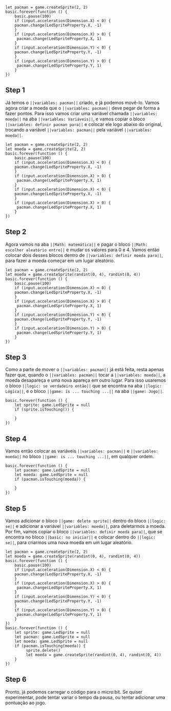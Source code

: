


```template
let pacman = game.createSprite(2, 2)
basic.forever(function () {
    basic.pause(100)
    if (input.acceleration(Dimension.X) < 0) {
    pacman.change(LedSpriteProperty.X, -1)	    	
    }
    if (input.acceleration(Dimension.X) > 0) {
     pacman.change(LedSpriteProperty.X, 1)	   	
    }
    if (input.acceleration(Dimension.Y) < 0) {
    pacman.change(LedSpriteProperty.Y, -1)	    	
    }
    if (input.acceleration(Dimension.Y) > 0) {
     pacman.change(LedSpriteProperty.Y, 1)	   	
    }
})
```


## Step 1

Já temos o ``||variables: pacman||`` criado, e já podemos movê-lo. Vamos agora 
criar a moeda que o ``||variables: pacman||`` deve pegar de forma a fazer pontos. 
Para isso vamos criar uma variável chamada ``||variables: moeda||`` na aba 
``||variables: Variáveis||``, e vamos copiar o bloco ``||variables: definir pacman para||`` e 
colocar ele logo abaixo do original, trocando a variável ``||variables: pacman||`` pela 
variável ``||variables: moeda||``.

```blocks
let pacman = game.createSprite(2, 2)
let moeda = game.createSprite(2, 2)
basic.forever(function () {
    basic.pause(100)
    if (input.acceleration(Dimension.X) < 0) {
    pacman.change(LedSpriteProperty.X, -1)	    	
    }
    if (input.acceleration(Dimension.X) > 0) {
     pacman.change(LedSpriteProperty.X, 1)	   	
    }
    if (input.acceleration(Dimension.X) < 0) {
    pacman.change(LedSpriteProperty.X, -1)	    	
    }
    if (input.acceleration(Dimension.X) > 0) {
     pacman.change(LedSpriteProperty.X, 1)	   	
    }
})
```


## Step 2

Agora vamos na aba ``||Math: matemática||`` e pagar o bloco ``||Math: escolher aleatório entre||`` e 
mudar os valores para 0 e 4. Vamos então colocar dois desses blocos dentro de 
``||variables: definir moeda para||``, para fazer a moeda começar em um lugar 
aleatório.

```blocks
let pacman = game.createSprite(2, 2)
let moeda = game.createSprite(randint(0, 4), randint(0, 4))
basic.forever(function () {
    basic.pause(100)
    if (input.acceleration(Dimension.X) < 0) {
    pacman.change(LedSpriteProperty.X, -1)	    	
    }
    if (input.acceleration(Dimension.X) > 0) {
     pacman.change(LedSpriteProperty.X, 1)	   	
    }
    if (input.acceleration(Dimension.Y) < 0) {
    pacman.change(LedSpriteProperty.Y, -1)	    	
    }
    if (input.acceleration(Dimension.Y) > 0) {
     pacman.change(LedSpriteProperty.Y, 1)	   	
    }
})
```
## Step 3

Como a parte de mover o ``||variables: pacman||`` já está feita, resta apenas 
fazer que, quando o ``||variables: pacman||`` tocar a ``||variables: moeda||``, 
a moeda desapareça e uma nova apareça em outro lugar. Para isso usaremos o bloco 
``||logic: se verdadeiro então||`` que se encontra na aba ``||logic: Lógica||``, e o 
bloco ``||game: is ... touching ...||`` na aba ``||game: Jogo||``.


```blocks
basic.forever(function () {
    let sprite: game.LedSprite = null
    if (sprite.isTouching()) {
    	
    }
})
```

## Step 4

Vamos então colocar as variáveis ``||variables: pacman||`` e ``||variables: moeda||`` 
no bloco ``||game: is ... touching ...||``, em qualquer ordem.


```blocks
basic.forever(function () {
    let pacman: game.LedSprite = null
    let moeda: game.LedSprite = null
    if (pacman.isTouching(moeda)) {
    	
    }
})
```

## Step 5

Vamos adicionar o bloco ``||game: delete sprite||`` dentro do bloco ``||logic: se||`` 
e adicionar a variável ``||variables: moeda||``, para deletarmos a moeda. 
Por fim, vamos copiar o bloco 
``||variables: definir moeda para||``, que se encontra no 
bloco ``||basic: no iniciar||`` e colocar dentro do ``||logic: se||``, 
para criarmos uma nova moeda em um lugar aleatório.


```blocks
let pacman = game.createSprite(2, 2)
let moeda = game.createSprite(randint(0, 4), randint(0, 4))
basic.forever(function () {
    basic.pause(100)
    if (input.acceleration(Dimension.X) < 0) {
    pacman.change(LedSpriteProperty.X, -1)	    	
    }
    if (input.acceleration(Dimension.X) > 0) {
     pacman.change(LedSpriteProperty.X, 1)	   	
    }
    if (input.acceleration(Dimension.Y) < 0) {
    pacman.change(LedSpriteProperty.Y, -1)	    	
    }
    if (input.acceleration(Dimension.Y) > 0) {
     pacman.change(LedSpriteProperty.Y, 1)	   	
    }
})
basic.forever(function () {
    let sprite: game.LedSprite = null
    let pacman: game.LedSprite = null
    let moeda: game.LedSprite = null
    if (pacman.isTouching(moeda)) {
    	 sprite.delete()
         let moeda = game.createSprite(randint(0, 4), randint(0, 4))
    }
})
```

## Step 6

Pronto, já podemos carregar o código para o micro:bit. Se quiser experimentar, 
pode tentar variar o tempo da pausa, ou tentar adicionar uma pontuação ao jogo.